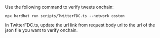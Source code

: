 Use the following command to verify tweets onchain:

```
npx hardhat run scripts/TwitterFDC.ts --network coston
```

In TwitterFDC.ts, update the url link from request body url to the url of the json file you want to verify onchain.